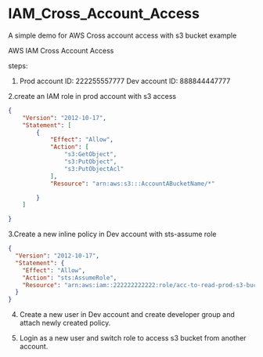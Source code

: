 # IAM_Cross_Account_Access
A simple demo for AWS Cross account access with s3 bucket example



AWS IAM Cross Account Access

steps:

1. Prod account ID: 222255557777
   Dev account ID:  888844447777

2.create an IAM role in prod account with s3 access

```json
{
    "Version": "2012-10-17",
    "Statement": [
        {
            "Effect": "Allow",
            "Action": [
                "s3:GetObject",
                "s3:PutObject",
                "s3:PutObjectAcl"
            ],
            "Resource": "arn:aws:s3:::AccountABucketName/*"

        }
    ]

}
```

3.Create a new inline policy in Dev account with sts-assume role

```json
{
  "Version": "2012-10-17",
  "Statement": {
    "Effect": "Allow",
    "Action": "sts:AssumeRole",
    "Resource": "arn:aws:iam::222222222222:role/acc-to-read-prod-s3-bucket"
  }
}
```


4. Create a new user in Dev account and create developer group and attach newly created policy.

5. Login as a new user and switch role to access s3 bucket from another account.

